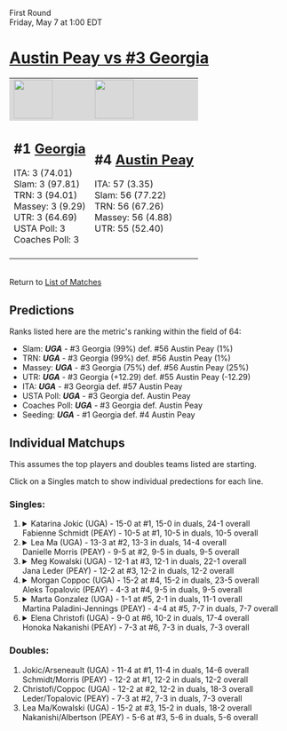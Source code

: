 First Round  
Friday, May 7 at 1:00 EDT
# [Austin Peay vs #3 Georgia](https://www.ncaa.com/game/5833663) 

<table>  
<tr style="background-color: #d9d9d9 !important"><td><a href="#"><img src="https://www.ncaa.com/sites/default/files/images/logos/schools/g/georgia.70.png" width="70" height="70" /></a></td><td><a href="#"><img src="https://www.ncaa.com/sites/default/files/images/logos/schools/a/austin-peay.70.png" width="70" height="70" /></a></td></tr>
<tr><td>  

<h2>#1 <a href="#">Georgia</a></h2>  
ITA: 3 (74.01)<br>  
Slam: 3 (97.81)<br>  
TRN: 3 (94.01)<br>  
Massey: 3 (9.29)<br>  
UTR: 3 (64.69)<br>  
USTA Poll: 3<br>  
Coaches Poll: 3<br>  
<br>  

</td><td>  

<h2>#4 <a href="#">Austin Peay</a></h2>  
ITA: 57 (3.35)<br>  
Slam: 56 (77.22)<br>  
TRN: 56 (67.26)<br>  
Massey: 56 (4.88)<br>  
UTR: 55 (52.40)<br>  
<br>  

</td></tr></table>  


<br>Return to [List of Matches](../index.md)  

## Predictions  

Ranks listed here are the metric's ranking within the field of 64:  
- Slam: ***UGA*** - #3 Georgia (99%) def. #56 Austin Peay (1%)  
- TRN: ***UGA*** - #3 Georgia (99%) def. #56 Austin Peay (1%)  
- Massey: ***UGA*** - #3 Georgia (75%) def. #56 Austin Peay (25%)  
- UTR: ***UGA*** - #3 Georgia (+12.29) def. #55 Austin Peay (-12.29)  
- ITA: ***UGA*** - #3 Georgia def. #57 Austin Peay  
- USTA Poll: ***UGA*** - #3 Georgia def. Austin Peay  
- Coaches Poll: ***UGA*** - #3 Georgia def. Austin Peay  
- Seeding: ***UGA*** - #1 Georgia def. #4 Austin Peay  

## Individual Matchups  

This assumes the top players and doubles teams listed are starting.  

Click on a Singles match to show individual predections for each line.  

### Singles:  

<ol>
<li><details><summary markdown="span">
Katarina Jokic (UGA) - 15-0 at #1, 15-0 in duals, 24-1 overall<br>  
Fabienne Schmidt (PEAY) - 10-5 at #1, 10-5 in duals, 10-5 overall
</summary><h4>Predictions</h4><ul>
<li>Slam: <b><i>VT</i></b> - #30 Virginia Tech (56%) def. #35 Texas Tech (44%)</li>  
</ul></details></li>
<li><details><summary markdown="span">
Lea Ma (UGA) - 13-3 at #2, 13-3 in duals, 14-4 overall<br>  
Danielle Morris (PEAY) - 9-5 at #2, 9-5 in duals, 9-5 overall
</summary><h4>Predictions</h4><ul>
<li>Slam: <b><i>VT</i></b> - #30 Virginia Tech (56%) def. #35 Texas Tech (44%)</li>  
</ul></details></li>
<li><details><summary markdown="span">
Meg Kowalski (UGA) - 12-1 at #3, 12-1 in duals, 22-1 overall<br>  
Jana Leder (PEAY) - 12-2 at #3, 12-2 in duals, 12-2 overall
</summary><h4>Predictions</h4><ul>
<li>Slam: <b><i>VT</i></b> - #30 Virginia Tech (56%) def. #35 Texas Tech (44%)</li>  
</ul></details></li>
<li><details><summary markdown="span">
Morgan Coppoc (UGA) - 15-2 at #4, 15-2 in duals, 23-5 overall<br>  
Aleks Topalovic (PEAY) - 4-3 at #4, 9-5 in duals, 9-5 overall
</summary><h4>Predictions</h4><ul>
<li>Slam: <b><i>VT</i></b> - #30 Virginia Tech (56%) def. #35 Texas Tech (44%)</li>  
</ul></details></li>
<li><details><summary markdown="span">
Marta Gonzalez (UGA) - 1-1 at #5, 2-1 in duals, 11-1 overall<br>  
Martina Paladini-Jennings (PEAY) - 4-4 at #5, 7-7 in duals, 7-7 overall
</summary><h4>Predictions</h4><ul>
<li>Slam: <b><i>VT</i></b> - #30 Virginia Tech (56%) def. #35 Texas Tech (44%)</li>  
</ul></details></li>
<li><details><summary markdown="span">
Elena Christofi (UGA) - 9-0 at #6, 10-2 in duals, 17-4 overall<br>  
Honoka Nakanishi (PEAY) - 7-3 at #6, 7-3 in duals, 7-3 overall
</summary><h4>Predictions</h4><ul>
<li>Slam: <b><i>VT</i></b> - #30 Virginia Tech (56%) def. #35 Texas Tech (44%)</li>  
</ul></details></li>
</ol>

### Doubles:  
1. Jokic/Arseneault (UGA) - 11-4 at #1, 11-4 in duals, 14-6 overall  
   Schmidt/Morris (PEAY) - 12-2 at #1, 12-2 in duals, 12-2 overall
2. Christofi/Coppoc (UGA) - 12-2 at #2, 12-2 in duals, 18-3 overall  
   Leder/Topalovic (PEAY) - 7-3 at #2, 7-3 in duals, 7-3 overall
3. Lea Ma/Kowalski (UGA) - 15-2 at #3, 15-2 in duals, 18-2 overall  
   Nakanishi/Albertson (PEAY) - 5-6 at #3, 5-6 in duals, 5-6 overall